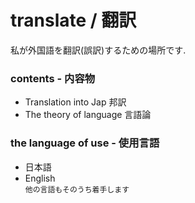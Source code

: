 # translate / 翻訳
私が外国語を翻訳(誤訳)するための場所です.

### contents - 内容物
 - Translation into Jap 邦訳
 - The theory of language 言語論

### the language of use - 使用言語
 - 日本語
 - English  
```他の言語もそのうち着手します```
